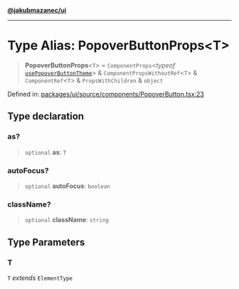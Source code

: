 [**@jakubmazanec/ui**](../README.md)

---

# Type Alias: PopoverButtonProps\<T\>

> **PopoverButtonProps**\<`T`\> = `ComponentProps`\<_typeof_
> [`usePopoverButtonTheme`](../variables/usePopoverButtonTheme.md)\> &
> `ComponentPropsWithoutRef`\<`T`\> & `ComponentRef`\<`T`\> & `PropsWithChildren` & `object`

Defined in:
[packages/ui/source/components/PopoverButton.tsx:23](https://github.com/jakubmazanec/tools/blob/acfa246dbb1035f65efb7fa114167a3cbefca108/packages/ui/source/components/PopoverButton.tsx#L23)

## Type declaration

### as?

> `optional` **as**: `T`

### autoFocus?

> `optional` **autoFocus**: `boolean`

### className?

> `optional` **className**: `string`

## Type Parameters

### T

`T` _extends_ `ElementType`
